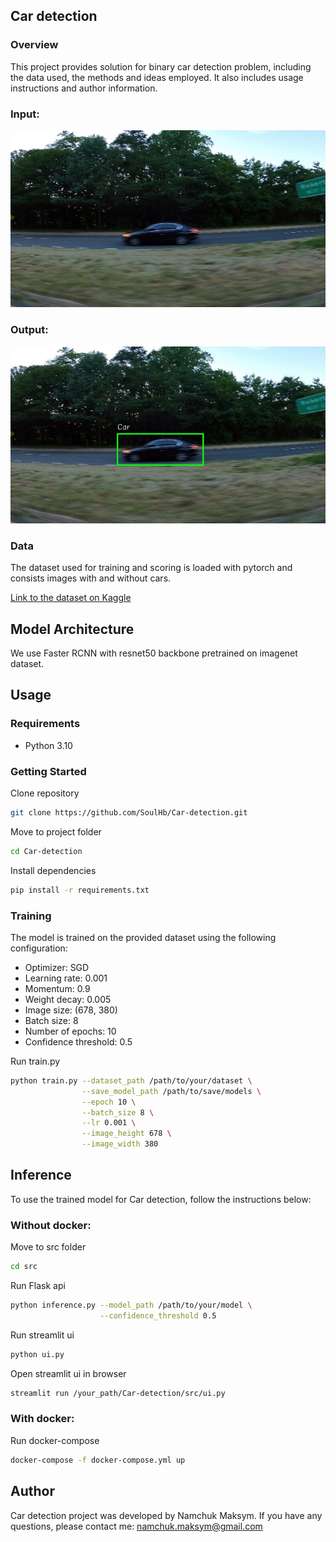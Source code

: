 ## Car detection  

### Overview
This project provides solution for binary car detection problem, including the data used, the methods and ideas employed. It also includes usage instructions and author information.
### Input:
![Input](examples/input.jpg)
### Output:
![output](examples/output.jpg)

### Data
The dataset used for training and scoring is loaded with pytorch and consists images with and without cars.

[Link to the dataset on Kaggle](https://www.kaggle.com/datasets/sshikamaru/car-object-detection)
## Model Architecture
We use Faster RCNN with resnet50 backbone pretrained on imagenet dataset.
## Usage
### Requirements

- Python 3.10

### Getting Started
Clone repository
```bash
git clone https://github.com/SoulHb/Car-detection.git
```
Move to project folder
```bash
cd Car-detection
```
Install dependencies
```bash
pip install -r requirements.txt
```
### Training
The model is trained on the provided dataset using the following configuration:
- Optimizer: SGD
- Learning rate: 0.001
- Momentum: 0.9
- Weight decay: 0.005
- Image size: (678, 380)
- Batch size: 8
- Number of epochs: 10
- Confidence threshold: 0.5

Run train.py
```bash
python train.py --dataset_path /path/to/your/dataset \
                --save_model_path /path/to/save/models \
                --epoch 10 \
                --batch_size 8 \
                --lr 0.001 \
                --image_height 678 \
                --image_width 380
```

## Inference
To use the trained model for Car detection, follow the instructions below:

### Without docker:
Move to src folder
```bash
cd src
```
Run Flask api
```bash
python inference.py --model_path /path/to/your/model \
                    --confidence_threshold 0.5
```
Run streamlit ui
```bash
python ui.py
```
Open streamlit ui in browser
```bash
streamlit run /your_path/Car-detection/src/ui.py
```
### With docker:

Run docker-compose
 ```bash
docker-compose -f docker-compose.yml up
```

## Author
Car detection project was developed by Namchuk Maksym. If you have any questions, please contact me: namchuk.maksym@gmail.com